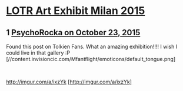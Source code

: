 # [LOTR Art Exhibit Milan 2015](https://community.fantasyflightgames.com/topic/191930-lotr-art-exhibit-milan-2015/)

## 1 [PsychoRocka on October 23, 2015](https://community.fantasyflightgames.com/topic/191930-lotr-art-exhibit-milan-2015/?do=findComment&comment=1861158)

Found this post on Tolkien Fans. What an amazing exhibition!!!! I wish I could live in that gallery :P [//content.invisioncic.com/Mfantflight/emoticons/default_tongue.png]

 

http://imgur.com/a/ixzYk [http://imgur.com/a/ixzYk]

